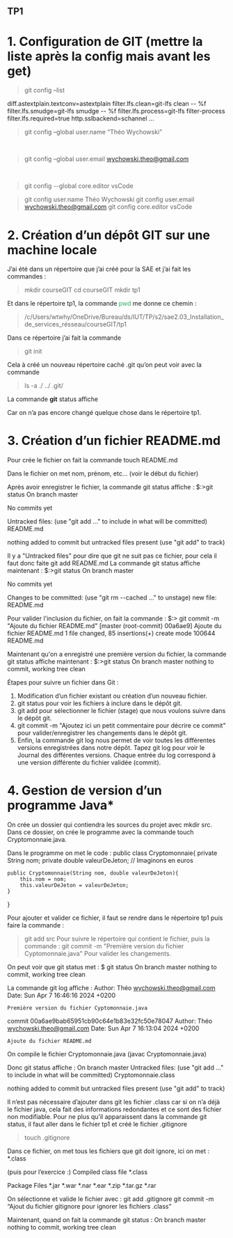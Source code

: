 ## TP1
# 1. Configuration de GIT (mettre la liste après la config mais avant les get)
>git config –list

diff.astextplain.textconv=astextplain
filter.lfs.clean=git-lfs clean -- %f
filter.lfs.smudge=git-lfs smudge -- %f
filter.lfs.process=git-lfs filter-process
filter.lfs.required=true
http.sslbackend=schannel
...

>git config –global user.name “Théo Wychowski”
<br>

>git config –global user.email wychowski.theo@gmail.com
<br>

>git config --global core.editor vsCode

>git config user.name
Théo Wychowski
>git config user.email
wychowski.theo@gmail.com
>git config core.editor
vsCode


# 2. Création d’un dépôt GIT sur une machine locale

J’ai été dans un répertoire que j’ai créé pour la SAE et j’ai fait les commandes :
>mkdir courseGIT
>cd courseGIT
>mkdir tp1

Et dans le répertoire tp1, la commande <span style="color: #26B260">pwd</span> me donne ce chemin :

>/c/Users/wtwhy/OneDrive/Bureau/ds/IUT/TP/s2/sae2.03_Installation_de_services_résseau/courseGIT/tp1

Dans ce répertoire j’ai fait la commande 
>git init


Cela à créé un nouveau répertoire caché .git qu’on peut voir avec la commande 
>ls -a
>./ ../ .git/


La commande **git** status affiche

Car on n’a pas encore changé quelque chose dans le répertoire tp1.

# 3. Création d’un fichier README.md

Pour crée le fichier on fait la commande touch README.md

Dans le fichier on met nom, prénom, etc... (voir le début du fichier)

Après avoir enregistrer le fichier, la commande git status affiche :
$:>git status
On branch master

No commits yet

Untracked files:
  (use "git add <file>..." to include in what will be committed)
        README.md

nothing added to commit but untracked files present (use "git add" to track)

Il y a "Untracked files" pour dire que git ne suit pas ce fichier, pour cela il faut donc faite git add README.md
La commande git status affiche maintenant :
$:>git status
On branch master

No commits yet

Changes to be committed:
  (use "git rm --cached <file>..." to unstage)
        new file:   README.md


Pour valider l'inclusion du fichier, on fait la commande :
$:> git commit -m "Ajoute du fichier README.md"
[master (root-commit) 00a6ae9] Ajoute du fichier README.md
 1 file changed, 85 insertions(+)
 create mode 100644 README.md

Maintenant qu'on a enregistré une première version du fichier, la commande git status affiche maintenant :
$:>git status
On branch master
nothing to commit, working tree clean


Étapes pour suivre un fichier dans Git :
1) Modification d’un fichier existant ou création d’un nouveau fichier.
2) git status pour voir les fichiers à inclure dans le dépôt git.
3) git add <fichier> pour sélectionner le fichier (stage) que nous voulons suivre dans le dépôt git.
4) git commit -m "Ajoutez ici un petit commentaire pour décrire ce commit" pour valider/enregistrer les changements dans le dépôt git.
5) Enfin, la commande git log nous permet de voir toutes les différentes versions enregistrées dans notre dépôt. Tapez git log pour voir le
   Journal des différentes versions. Chaque entrée du log correspond à une version différente du fichier validée (commit).


# 4. Gestion de version d’un programme Java*
On crée un dossier qui contiendra les sources du projet avec mkdir src.
Dans ce dossier, on crée le programme avec la commande touch Cryptomonnaie.java.

Dans le programme on met le code : 
public class Cryptomonnaie{
    private String nom;
    private double valeurDeJeton; // Imaginons en euros

    public Cryptomonnaie(String nom, double valeurDeJeton){
        this.nom = nom;
        this.valeurDeJeton = valeurDeJeton;
    }
}


Pour ajouter et valider ce fichier, il faut se rendre dans le répertoire tp1 puis faire la commande :
>git add src 
Pour suivre le répertoire qui contient le fichier, puis la commande :
>git commit -m "Première version du fichier Cyptomonnaie.java"
Pour valider les changements.

On peut voir que git status met :
$ git status
On branch master
nothing to commit, working tree clean

La commande git log affiche :
Author: Théo <wychowski.theo@gmail.com>
Date:   Sun Apr 7 16:46:16 2024 +0200

    Première version du fichier Cyptomonnaie.java

commit 00a6ae9bab65951cb90c64e1b83e32fc50e78047
Author: Théo <wychowski.theo@gmail.com>
Date:   Sun Apr 7 16:13:04 2024 +0200

    Ajoute du fichier README.md

On compile le fichier Cryptomonnaie.java (javac Cryptomonnaie.java)

Donc git status affiche :
On branch master
Untracked files:
  (use "git add <file>..." to include in what will be committed)
        Cryptomonnaie.class

nothing added to commit but untracked files present (use "git add" to track)

Il n’est pas nécessaire d’ajouter dans git les fichier .class car si on n’a déjà le fichier java, cela fait des informations redondantes et ce sont des fichier non modifiable.
Pour ne plus qu’il apparaissent dans la commande git status, il faut aller dans le fichier tp1 et créé le fichier .gitignore
>touch .gitignore

Dans ce fichier, on met tous les fichiers que git doit ignore, ici on met :
*.class

(puis pour l’exercice :)
Compiled class file
*.class

Package Files 
*.jar
*.war
*.nar
*.ear
*.zip
*.tar.gz
*.rar


On sélectionne et valide le fichier avec :
git add .gitignore
git commit -m “Ajout du fichier gitignore pour ignorer les fichiers .class”

Maintenant, quand on fait la commande git status :
On branch master
nothing to commit, working tree clean

